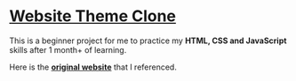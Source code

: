 # [Website Theme Clone](https://mingwheel.github.io/th1-clone)

This is a beginner project for me to practice my **HTML, CSS and JavaScript** skills after 1 month+ of learning.

Here is the [**original website**](https://blackrockdigital.github.io/startbootstrap-agency/) that I referenced.